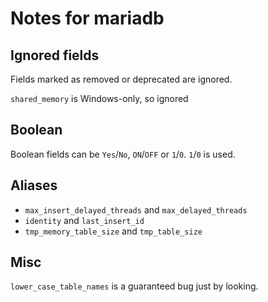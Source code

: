 # Notes for mariadb

## Ignored fields

Fields marked as removed or deprecated are ignored.

`shared_memory` is Windows-only, so ignored

## Boolean

Boolean fields can be `Yes`/`No`, `ON`/`OFF` or `1`/`0`. `1`/`0` is used.

## Aliases

- `max_insert_delayed_threads` and `max_delayed_threads`
- `identity` and `last_insert_id`
- `tmp_memory_table_size` and `tmp_table_size`

## Misc

`lower_case_table_names` is a guaranteed bug just by looking.

